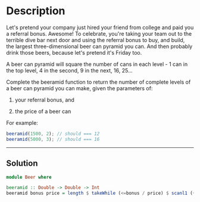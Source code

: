 # Description

Let's pretend your company just hired your friend from college and paid you a referral bonus. Awesome! To celebrate, you're taking your team out to the terrible dive bar next door and using the referral bonus to buy, and build, the largest three-dimensional beer can pyramid you can. And then probably drink those beers, because let's pretend it's Friday too.

A beer can pyramid will square the number of cans in each level - 1 can in the top level, 4 in the second, 9 in the next, 16, 25...

Complete the beeramid function to return the number of complete levels of a beer can pyramid you can make, given the parameters of:

1. your referral bonus, and

2. the price of a beer can

For example:

```js
beeramid(1500, 2); // should === 12
beeramid(5000, 3); // should === 16
```

---

## Solution

```hs
module Beer where

beeramid :: Double -> Double -> Int
beeramid bonus price = length $ takeWhile (<=bonus / price) $ scanl1 (+) [i ^ 2 | i <- [1..]]
```
